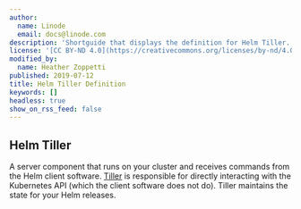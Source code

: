```yaml
---
author:
  name: Linode
  email: docs@linode.com
description: 'Shortguide that displays the definition for Helm Tiller.'
license: '[CC BY-ND 4.0](https://creativecommons.org/licenses/by-nd/4.0)'
modified_by:
  name: Heather Zoppetti
published: 2019-07-12
title: Helm Tiller Definition
keywords: []
headless: true
show_on_rss_feed: false
---
```


## Helm Tiller

A server component that runs on your cluster and receives commands from the Helm client software. [Tiller](https://v2.helm.sh/docs/glossary/#tiller) is responsible for directly interacting with the Kubernetes API (which the client software does not do). Tiller maintains the state for your Helm releases.
